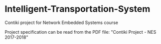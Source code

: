 # Intelligent-Transportation-System
Contiki project for Network Embedded Systems course

Project specification can be read from the PDF file: "Contiki Project - NES 2017-2018"

